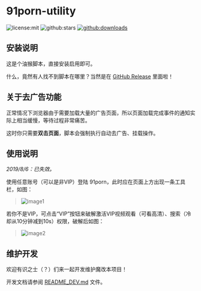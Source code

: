 # 91porn-utility
![license:mit](https://img.shields.io/github/license/DuckSoft/91porn-utility.svg?logo=github&style=plastic&logoColor=white)
![github:stars](https://img.shields.io/github/stars/DuckSoft/91porn-utility.svg?logo=github&style=plastic&logoColor=white)
[![github:downloads](https://img.shields.io/github/downloads/DuckSoft/91porn-utility/total.svg?logo=github&style=plastic&logoColor=white)](https://github.com/DuckSoft/91porn-utility/releases)

## 安装说明
这是个油猴脚本，直接安装启用即可。

什么，竟然有人找不到脚本在哪里？当然是在 [GitHub Release](https://github.com/DuckSoft/91porn-utility/releases) 里面啦！


## 关于去广告功能
正常情况下浏览器由于需要加载大量的广告页面，所以页面加载完成事件的通知实际上相当缓慢，等待过程非常痛苦。

这时你只需要**双击页面**，脚本会强制执行自动去广告、挂载操作。

## 使用说明
*2019/8/6：已失效。*

使用任意账号（可以是非VIP）登陆 91porn，此时应在页面上方出现一条工具栏，如图：
> ![image1](https://user-images.githubusercontent.com/7822648/49384242-93473b80-f755-11e8-8612-2f03e475732b.png)

若你不是VIP，可点击“VIP”按钮来破解激活VIP视频观看（可看高清）、搜索（冷却从10分钟减到10s）权限，破解后如图：
> ![image2](https://user-images.githubusercontent.com/7822648/49384406-e28d6c00-f755-11e8-92ca-6c5af316546f.png)



## 维护开发
欢迎有识之士（？）们来一起开发维护魔改本项目！

开发文档请参阅 [README_DEV.md](README_DEV.md) 文件。
